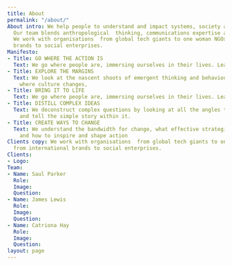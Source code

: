 ```yaml
---
title: About
permalink: "/about/"
About intro: We help people to understand and impact systems, society and culture.
  Our team blends anthropological  thinking, communications expertise and media  production.
  We work with organisations  from global tech giants to one woman NGOs, from international
  brands to social enterprises.
Manifesto:
- Title: GO WHERE THE ACTION IS
  Text: We go where people are, immersing ourselves in their lives. Learning by doing.
- Title: EXPLORE THE MARGINS
  Text: We look at the nascent shoots of emergent thinking and behaviour. Exploring
    where culture changes,
- Title: BRING IT TO LIFE
  Text: We go where people are, immersing ourselves in their lives. Learning by doing.
- Title: DISTILL COMPLEX IDEAS
  Text: We deconstruct complex questions by looking at all the angles to discover
    and tell the simple story within it.
- Title: CREATE WAYS TO CHANGE
  Text: We understand the bandwidth for change, what effective strategies require
    and how to inspire and shape action
Clients copy: We work with organisations  from global tech giants to one woman NGOs,
  from international brands to social enterprises.
Clients:
- Logo: 
Team:
- Name: Saul Parker
  Role: 
  Image: 
  Question: 
- Name: James Lewis
  Role: 
  Image: 
  Question: 
- Name: Catriona Hay
  Role: 
  Image: 
  Question: 
layout: page
---
```


